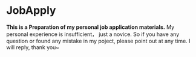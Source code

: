 # JobApply
**This is a Preparation of my personal job application materials.**
My personal experience is insufficient， just a novice.
So if you have any question or found any mistake in my poject, please point out at any time. 
I will reply, thank you~
